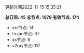 更新时间2022-11-15 15:35:21

**总订阅: 45**
**总节点: 1079**
**有效节点: 174**
- ssr节点: 14
- trojan节点: 37
- ss节点: 6
- v2ray节点: 117
